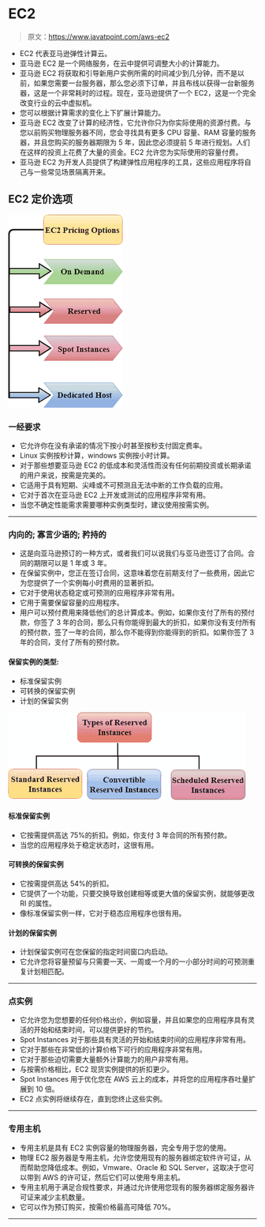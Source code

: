 # EC2

> 原文：<https://www.javatpoint.com/aws-ec2>

*   EC2 代表亚马逊弹性计算云。
*   亚马逊 EC2 是一个网络服务，在云中提供可调整大小的计算能力。
*   亚马逊 EC2 将获取和引导新用户实例所需的时间减少到几分钟，而不是以前，如果您需要一台服务器，那么您必须下订单，并且布线以获得一台新服务器，这是一个非常耗时的过程。现在，亚马逊提供了一个 EC2，这是一个完全改变行业的云中虚拟机。
*   您可以根据计算需求的变化上下扩展计算能力。
*   亚马逊 EC2 改变了计算的经济性，它允许你只为你实际使用的资源付费。与您以前购买物理服务器不同，您会寻找具有更多 CPU 容量、RAM 容量的服务器，并且您购买的服务器期限为 5 年，因此您必须提前 5 年进行规划。人们在这样的投资上花费了大量的资金。EC2 允许您为实际使用的容量付费。
*   亚马逊 EC2 为开发人员提供了构建弹性应用程序的工具，这些应用程序将自己与一些常见场景隔离开来。

## EC2 定价选项

![AWS EC2](img/bc8325070f8a8079abe215414c4b0958.png)

### 一经要求

*   它允许你在没有承诺的情况下按小时甚至按秒支付固定费率。
*   Linux 实例按秒计算，windows 实例按小时计算。
*   对于那些想要亚马逊 EC2 的低成本和灵活性而没有任何前期投资或长期承诺的用户来说，按需是完美的。
*   它适用于具有短期、尖峰或不可预测且无法中断的工作负载的应用。
*   它对于首次在亚马逊 EC2 上开发或测试的应用程序非常有用。
*   当您不确定性能需求需要哪种实例类型时，建议使用按需实例。

* * *

### 内向的; 寡言少语的; 矜持的

*   这是向亚马逊预订的一种方式，或者我们可以说我们与亚马逊签订了合同。合同的期限可以是 1 年或 3 年。
*   在保留实例中，您正在签订合同，这意味着您在前期支付了一些费用，因此它为您提供了一个实例每小时费用的显著折扣。
*   它对于使用状态稳定或可预测的应用程序非常有用。
*   它用于需要保留容量的应用程序。
*   用户可以预付费用来降低他们的总计算成本。例如，如果你支付了所有的预付款，你签了 3 年的合同，那么只有你能得到最大的折扣，如果你没有支付所有的预付款，签了一年的合同，那么你不能得到你能得到的折扣。如果你签了 3 年的合同，支付了所有的预付款。

#### 保留实例的类型:

*   标准保留实例
*   可转换的保留实例
*   计划的保留实例

![AWS EC2](img/ab9e1e55dfd9d5f3fc56f873a805b25c.png)

#### 标准保留实例

*   它按需提供高达 75%的折扣。例如，你支付 3 年合同的所有预付款。
*   当您的应用程序处于稳定状态时，这很有用。

#### 可转换的保留实例

*   它按需提供高达 54%的折扣。
*   它提供了一个功能，只要交换导致创建相等或更大值的保留实例，就能够更改 RI 的属性。
*   像标准保留实例一样，它对于稳态应用程序也很有用。

#### 计划的保留实例

*   计划保留实例可在您保留的指定时间窗口内启动。
*   它允许您将容量预留与只需要一天、一周或一个月的一小部分时间的可预测重复计划相匹配。

* * *

### 点实例

*   它允许您为您想要的任何价格出价，例如容量，并且如果您的应用程序具有灵活的开始和结束时间，可以提供更好的节约。
*   Spot Instances 对于那些具有灵活的开始和结束时间的应用程序非常有用。
*   它对于那些在非常低的计算价格下可行的应用程序非常有用。
*   它对于那些迫切需要大量额外计算能力的用户非常有用。
*   与按需价格相比，EC2 现货实例提供的折扣更少。
*   Spot Instances 用于优化您在 AWS 云上的成本，并将您的应用程序吞吐量扩展到 10 倍。
*   EC2 点实例将继续存在，直到您终止这些实例。

* * *

### 专用主机

*   专用主机是具有 EC2 实例容量的物理服务器，完全专用于您的使用。
*   物理 EC2 服务器是专用主机，允许您使用现有的服务器绑定软件许可证，从而帮助您降低成本。例如，Vmware、Oracle 和 SQL Server，这取决于您可以带到 AWS 的许可证，然后它们可以使用专用主机。
*   专用主机用于满足合规性要求，并通过允许使用您现有的服务器绑定服务器许可证来减少主机数量。
*   它可以作为预订购买，按需价格最高可降低 70%。

* * *